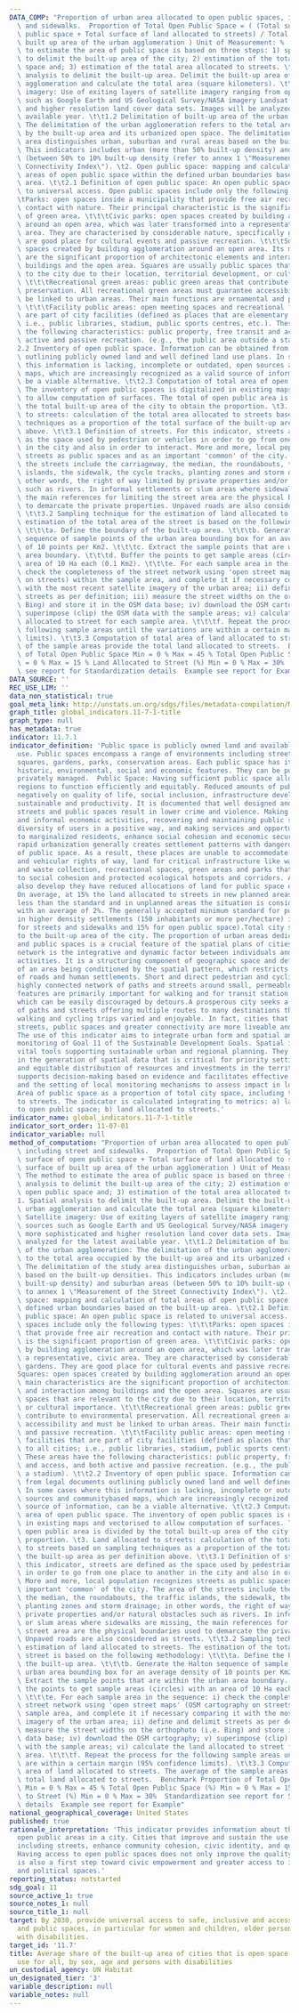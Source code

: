 ```yaml
---
DATA_COMP: "Proportion of urban area allocated to open public spaces, including street\
  \ and sidewalks.  Proportion of Total Open Public Space = ( (Total surface of open\
  \ public space + Total surface of land allocated to streets) / Total surface of\
  \ built up area of the urban agglomeration ) Unit of Measurement: %  The method\
  \ to estimate the area of public space is based on three steps: 1) spatial analysis\
  \ to delimit the built-up area of the city; 2) estimation of the total open public\
  \ space and; 3) estimation of the total area allocated to streets. \t1. Spatial\
  \ analysis to delimit the built-up area. Delimit the built-up area of the urban\
  \ agglomeration and calculate the total area (square kilometers). \t\t1.1 Satellite\
  \ imagery: Use of exiting layers of satellite imagery ranging from open sources\
  \ such as Google Earth and US Geological Survey/NASA imagery Landsat to more sophisticated\
  \ and higher resolution land cover data sets. Images will be analyzed for the latest\
  \ available year. \t\t1.2 Delimitation of built-up area of the urban agglomeration:\
  \ The delimitation of the urban agglomeration refers to the total area occupied\
  \ by the built-up area and its urbanized open space. The delimitation of the study\
  \ area distinguishes urban, suburban and rural areas based on the built-up densities.\
  \ This indicators includes urban (more than 50% built-up density) and suburban areas\
  \ (between 50% to 10% built-up density (refer to annex 1 \"Measurement of the Street\
  \ Connectivity Index\"). \t2. Open public space: mapping and calculation of total\
  \ areas of open public space within the defined urban boundaries based on the built-up\
  \ area. \t\t2.1 Definition of open public space: An open public space is related\
  \ to universal access. Open public spaces include only the following types: \t\t\
  \tParks: open spaces inside a municipality that provide free air recreation and\
  \ contact with nature. Their principal characteristic is the significant proportion\
  \ of green area. \t\t\tCivic parks: open spaces created by building agglomeration\
  \ around an open area, which was later transformed into a representative, civic\
  \ area. They are characterised by considerable nature, specifically gardens. They\
  \ are good place for cultural events and passive recreation. \t\t\tSquares: open\
  \ spaces created by building agglomeration around an open area. Its main characteristics\
  \ are the significant proportion of architectonic elements and interaction among\
  \ buildings and the open area. Squares are usually public spaces that are relevant\
  \ to the city due to their location, territorial development, or cultural importance.\
  \ \t\t\tRecreational green areas: public green areas that contribute to environmental\
  \ preservation. All recreational green areas must guarantee accessibility and must\
  \ be linked to urban areas. Their main functions are ornamental and passive recreation.\
  \ \t\t\tFacility public areas: open meeting spaces and recreational facilities that\
  \ are part of city facilities (defined as places that are elementary to all cities;\
  \ i.e., public libraries, stadium, public sports centres, etc.). These areas have\
  \ the following characteristics: public property, free transit and access, and both\
  \ active and passive recreation. (e.g., the public area outside a stadium). \t\t\
  2.2 Inventory of open public space. Information can be obtained from legal documents\
  \ outlining publicly owned land and well defined land use plans. In some cases where\
  \ this information is lacking, incomplete or outdated, open sources and communitybased\
  \ maps, which are increasingly recognized as a valid source of information, can\
  \ be a viable alternative. \t\t2.3 Computation of total area of open public space.\
  \ The inventory of open public spaces is digitalized in existing maps and vectorised\
  \ to allow computation of surfaces. The total of open public area is divided by\
  \ the total built-up area of the city to obtain the proportion. \t3. Land allocated\
  \ to streets: calculation of the total area allocated to streets based on sampling\
  \ techniques as a proportion of the total surface of the built-up area as per definition\
  \ above. \t\t3.1 Definition of streets. For this indicator, streets are defined\
  \ as the space used by pedestrian or vehicles in order to go from one place to another\
  \ in the city and also in order to interact. More and more, local population recognizes\
  \ streets as public spaces and as an important 'common' of the city. The area of\
  \ the streets include the carriageway, the median, the roundabouts, the traffic\
  \ islands, the sidewalk, the cycle tracks, planting zones and storm drainage; in\
  \ other words, the right of way limited by private properties and/or natural obstacles\
  \ such as rivers. In informal settlements or slum areas where sidewalks are missing,\
  \ the main references for limiting the street area are the physical boundaries used\
  \ to demarcate the private properties. Unpaved roads are also considered as streets.\
  \ \t\t3.2 Sampling technique for the estimation of land allocated to streets. The\
  \ estimation of the total area of the street is based on the following methodology:\
  \ \t\t\ta. Define the boundary of the built-up area. \t\t\tb. Generate the Halton\
  \ sequence of sample points of the urban area bounding box for an average density\
  \ of 10 points per Km2. \t\t\tc. Extract the sample points that are within the urban\
  \ area boundary. \t\t\td. Buffer the points to get sample areas (circles) with an\
  \ area of 10 Ha each (0.1 Km2). \t\t\te. For each sample area in the sequence: i)\
  \ check the completeness of the street network using 'open street maps' (OSM cartography\
  \ on streets) within the sample area, and complete it if necessary comparing it\
  \ with the most recent satellite imagery of the urban area; ii) define and delimit\
  \ streets as per definition; iii) measure the street widths on the orthophoto (i.e.\
  \ Bing) and store it in the OSM data base; iv) download the OSM cartography; v)\
  \ superimpose (clip) the OSM data with the sample areas; vi) calculate the land\
  \ allocated to street for each sample area. \t\t\tf. Repeat the process for the\
  \ following sample areas until the variations are within a certain margin (95% confidence\
  \ limits). \t\t3.3 Computation of total area of land allocated to streets. The average\
  \ of the sample areas provide the total land allocated to streets.  Benchmark Proportion\
  \ of Total Open Public Space Min = 0 % Max = 45 % Total Open Public Space (%) Min\
  \ = 0 % Max = 15 % Land Allocated to Street (%) Min = 0 % Max = 30%  Standardization\
  \ see report for Standardization details  Example see report for Example"
DATA_SOURCE: ''
REC_USE_LIM: ''
data_non_statistical: true
goal_meta_link: http://unstats.un.org/sdgs/files/metadata-compilation/Metadata-Goal-11.pdf
graph_title: global_indicators.11-7-1-title
graph_type: null
has_metadata: true
indicator: 11.7.1
indicator_definition: 'Public space is publicly owned land and available for public
  use. Public spaces encompass a range of environments including streets, sidewalks
  squares, gardens, parks, conservation areas. Each public space has its own spatial,
  historic, environmental, social and economic features. They can be publically or
  privately managed.  Public Space: Having sufficient public space allows cities and
  regions to function efficiently and equitably. Reduced amounts of public space impact
  negatively on quality of life, social inclusion, infrastructure development, environmental
  sustainable and productivity. It is documented that well designed and maintained
  streets and public spaces result in lower crime and violence. Making space for formal
  and informal economic activities, recovering and maintaining public spaces for a
  diversity of users in a positive way, and making services and opportunities available
  to marginalized residents, enhance social cohesion and economic security. Uncontrolled
  rapid urbanization generally creates settlement patterns with dangerously low proportions
  of public space. As a result, these places are unable to accommodate safe pedestrian
  and vehicular rights of way, land for critical infrastructure like water, sewerage
  and waste collection, recreational spaces, green areas and parks that contribute
  to social cohesion and protected ecological hotspots and corridors. As new cities
  also develop they have reduced allocations of land for public space especially streets.
  On average, at 15% the land allocated to streets in new planned areas is substantially
  less than the standard and in unplanned areas the situation is considerably worse
  with an average of 2%. The generally accepted minimum standard for public space
  in higher density settlements (150 inhabitants or more per/hectare) is 45% (30%
  for streets and sidewalks and 15% for open public space).Total city space refers
  to the built-up area of the city. The proportion of urban areas dedicated to streets
  and public spaces is a crucial feature of the spatial plans of cities. The road
  network is the integrative and dynamic factor between individuals and socioeconomic
  activities. It is a structuring component of geographic space and defines the socio-dynamics
  of an area being conditioned by the spatial pattern, which restricts the location
  of roads and human settlements. Short and direct pedestrian and cycling routes require
  highly connected network of paths and streets around small, permeable blocks. These
  features are primarily important for walking and for transit station accessibility,
  which can be easily discouraged by detours.A prosperous city seeks a tight network
  of paths and streets offering multiple routes to many destinations that also make
  walking and cycling trips varied and enjoyable. In fact, cities that have adequate
  streets, public spaces and greater connectivity are more liveable and productive.
  The use of this indicator aims to integrate urban form and spatial analysis in the
  monitoring of Goal 11 of the Sustainable Development Goals. Spatial indicators are
  vital tools supporting sustainable urban and regional planning. They are valuable
  in the generation of spatial data that is critical for priority setting for harmonious
  and equitable distribution of resources and investments in the territory. This information
  supports decision-making based on evidence and facilitates effective urban management
  and the setting of local monitoring mechanisms to assess impact in localized areas.
  Area of public space as a proportion of total city space, including the land allocated
  to streets. The indicator is calculated integrating to metrics: a) land allocated
  to open public space; b) land allocated to streets.'
indicator_name: global_indicators.11-7-1-title
indicator_sort_order: 11-07-01
indicator_variable: null
method_of_computation: "Proportion of urban area allocated to open public spaces,\
  \ including street and sidewalks.  Proportion of Total Open Public Space = ( (Total\
  \ surface of open public space + Total surface of land allocated to streets) / Total\
  \ surface of built up area of the urban agglomeration ) Unit of Measurement: % \
  \ The method to estimate the area of public space is based on three steps: 1) spatial\
  \ analysis to delimit the built-up area of the city; 2) estimation of the total\
  \ open public space and; 3) estimation of the total area allocated to streets. \t\
  1. Spatial analysis to delimit the built-up area. Delimit the built-up area of the\
  \ urban agglomeration and calculate the total area (square kilometers). \t\t1.1\
  \ Satellite imagery: Use of exiting layers of satellite imagery ranging from open\
  \ sources such as Google Earth and US Geological Survey/NASA imagery Landsat to\
  \ more sophisticated and higher resolution land cover data sets. Images will be\
  \ analyzed for the latest available year. \t\t1.2 Delimitation of built-up area\
  \ of the urban agglomeration: The delimitation of the urban agglomeration refers\
  \ to the total area occupied by the built-up area and its urbanized open space.\
  \ The delimitation of the study area distinguishes urban, suburban and rural areas\
  \ based on the built-up densities. This indicators includes urban (more than 50%\
  \ built-up density) and suburban areas (between 50% to 10% built-up density (refer\
  \ to annex 1 \"Measurement of the Street Connectivity Index\"). \t2. Open public\
  \ space: mapping and calculation of total areas of open public space within the\
  \ defined urban boundaries based on the built-up area. \t\t2.1 Definition of open\
  \ public space: An open public space is related to universal access. Open public\
  \ spaces include only the following types: \t\t\tParks: open spaces inside a municipality\
  \ that provide free air recreation and contact with nature. Their principal characteristic\
  \ is the significant proportion of green area. \t\t\tCivic parks: open spaces created\
  \ by building agglomeration around an open area, which was later transformed into\
  \ a representative, civic area. They are characterised by considerable nature, specifically\
  \ gardens. They are good place for cultural events and passive recreation. \t\t\t\
  Squares: open spaces created by building agglomeration around an open area. Its\
  \ main characteristics are the significant proportion of architectonic elements\
  \ and interaction among buildings and the open area. Squares are usually public\
  \ spaces that are relevant to the city due to their location, territorial development,\
  \ or cultural importance. \t\t\tRecreational green areas: public green areas that\
  \ contribute to environmental preservation. All recreational green areas must guarantee\
  \ accessibility and must be linked to urban areas. Their main functions are ornamental\
  \ and passive recreation. \t\t\tFacility public areas: open meeting spaces and recreational\
  \ facilities that are part of city facilities (defined as places that are elementary\
  \ to all cities; i.e., public libraries, stadium, public sports centres, etc.).\
  \ These areas have the following characteristics: public property, free transit\
  \ and access, and both active and passive recreation. (e.g., the public area outside\
  \ a stadium). \t\t2.2 Inventory of open public space. Information can be obtained\
  \ from legal documents outlining publicly owned land and well defined land use plans.\
  \ In some cases where this information is lacking, incomplete or outdated, open\
  \ sources and communitybased maps, which are increasingly recognized as a valid\
  \ source of information, can be a viable alternative. \t\t2.3 Computation of total\
  \ area of open public space. The inventory of open public spaces is digitalized\
  \ in existing maps and vectorised to allow computation of surfaces. The total of\
  \ open public area is divided by the total built-up area of the city to obtain the\
  \ proportion. \t3. Land allocated to streets: calculation of the total area allocated\
  \ to streets based on sampling techniques as a proportion of the total surface of\
  \ the built-up area as per definition above. \t\t3.1 Definition of streets. For\
  \ this indicator, streets are defined as the space used by pedestrian or vehicles\
  \ in order to go from one place to another in the city and also in order to interact.\
  \ More and more, local population recognizes streets as public spaces and as an\
  \ important 'common' of the city. The area of the streets include the carriageway,\
  \ the median, the roundabouts, the traffic islands, the sidewalk, the cycle tracks,\
  \ planting zones and storm drainage; in other words, the right of way limited by\
  \ private properties and/or natural obstacles such as rivers. In informal settlements\
  \ or slum areas where sidewalks are missing, the main references for limiting the\
  \ street area are the physical boundaries used to demarcate the private properties.\
  \ Unpaved roads are also considered as streets. \t\t3.2 Sampling technique for the\
  \ estimation of land allocated to streets. The estimation of the total area of the\
  \ street is based on the following methodology: \t\t\ta. Define the boundary of\
  \ the built-up area. \t\t\tb. Generate the Halton sequence of sample points of the\
  \ urban area bounding box for an average density of 10 points per Km2. \t\t\tc.\
  \ Extract the sample points that are within the urban area boundary. \t\t\td. Buffer\
  \ the points to get sample areas (circles) with an area of 10 Ha each (0.1 Km2).\
  \ \t\t\te. For each sample area in the sequence: i) check the completeness of the\
  \ street network using 'open street maps' (OSM cartography on streets) within the\
  \ sample area, and complete it if necessary comparing it with the most recent satellite\
  \ imagery of the urban area; ii) define and delimit streets as per definition; iii)\
  \ measure the street widths on the orthophoto (i.e. Bing) and store it in the OSM\
  \ data base; iv) download the OSM cartography; v) superimpose (clip) the OSM data\
  \ with the sample areas; vi) calculate the land allocated to street for each sample\
  \ area. \t\t\tf. Repeat the process for the following sample areas until the variations\
  \ are within a certain margin (95% confidence limits). \t\t3.3 Computation of total\
  \ area of land allocated to streets. The average of the sample areas provide the\
  \ total land allocated to streets.  Benchmark Proportion of Total Open Public Space\
  \ Min = 0 % Max = 45 % Total Open Public Space (%) Min = 0 % Max = 15 % Land Allocated\
  \ to Street (%) Min = 0 % Max = 30%  Standardization see report for Standardization\
  \ details  Example see report for Example"
national_geographical_coverage: United States
published: true
rationale_interpretation: 'This indicator provides information about the amount of
  open public areas in a city. Cities that improve and sustain the use of public space,
  including streets, enhance community cohesion, civic identity, and quality of life.
  Having access to open public spaces does not only improve the quality of life: it
  is also a first step toward civic empowerment and greater access to institutional
  and political spaces.'
reporting_status: notstarted
sdg_goal: 11
source_active_1: true
source_notes_1: null
source_title_1: null
target: By 2030, provide universal access to safe, inclusive and accessible, green
  and public spaces, in particular for women and children, older persons and persons
  with disabilities.
target_id: '11.7'
title: Average share of the built-up area of cities that is open space for public
  use for all, by sex, age and persons with disabilities
un_custodial_agency: UN Habitat
un_designated_tier: '3'
variable_description: null
variable_notes: null
---
```

